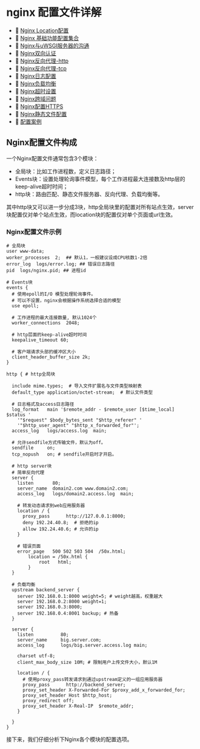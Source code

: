 # nginx 配置文件详解

* 📄 [Nginx Location配置](nginx%20配置文件详解/Nginx%20Location配置.md)
* 📄 [Nginx 基础功能配置集合](nginx%20配置文件详解/Nginx%20基础功能配置集合.md)
* 📄 [Nginx与uWSGI服务器的沟通](nginx%20配置文件详解/Nginx与uWSGI服务器的沟通.md)
* 📄 [Nginx双向认证](nginx%20配置文件详解/Nginx双向认证.md)
* 📄 [Nginx反向代理-http](nginx%20配置文件详解/Nginx反向代理-http.md)
* 📄 [Nginx反向代理-tcp](nginx%20配置文件详解/Nginx反向代理-tcp.md)
* 📄 [Nginx日志配置](nginx%20配置文件详解/Nginx日志配置.md)
* 📄 [Nginx负载均衡](nginx%20配置文件详解/Nginx负载均衡.md)
* 📄 [Nginx超时设置](nginx%20配置文件详解/Nginx超时设置.md)
* 📄 [Nginx跨域问题](nginx%20配置文件详解/Nginx跨域问题.md)
* 📄 [Nginx配置HTTPS](nginx%20配置文件详解/Nginx配置HTTPS.md)
* 📄 [Nginx静态文件配置](nginx%20配置文件详解/Nginx静态文件配置.md)
* 📄 [配置案例](nginx%20配置文件详解/配置案例.md)

## Nginx配置文件构成

一个Nginx配置文件通常包含3个模块：

* 全局块：比如工作进程数，定义日志路径；
* Events块：设置处理轮询事件模型，每个工作进程最大连接数及http层的keep-alive超时时间；
* http块：路由匹配、静态文件服务器、反向代理、负载均衡等。

其中http块又可以进一步分成3块，http全局块里的配置对所有站点生效，server块配置仅对单个站点生效，而location块的配置仅对单个页面或url生效。

### Nginx配置文件示例

```nginx
# 全局块
user www-data;
worker_processes  2;  ## 默认1，一般建议设成CPU核数1-2倍
error_log  logs/error.log; ## 错误日志路径
pid  logs/nginx.pid; ## 进程id

# Events块
events {
  # 使用epoll的I/O 模型处理轮询事件。
  # 可以不设置，nginx会根据操作系统选择合适的模型
  use epoll;
  
  # 工作进程的最大连接数量, 默认1024个
  worker_connections  2048;
  
  # http层面的keep-alive超时时间
  keepalive_timeout 60;
  
  # 客户端请求头部的缓冲区大小
  client_header_buffer_size 2k;
}

http { # http全局块
 
  include mime.types;  # 导入文件扩展名与文件类型映射表
  default_type application/octet-stream;  # 默认文件类型
  
  # 日志格式及access日志路径
  log_format   main '$remote_addr - $remote_user [$time_local]  $status '
    '"$request" $body_bytes_sent "$http_referer" '
    '"$http_user_agent" "$http_x_forwarded_for"';
  access_log   logs/access.log  main;
  
  # 允许sendfile方式传输文件，默认为off。
  sendfile     on;
  tcp_nopush   on; # sendfile开启时才开启。

  # http server块
  # 简单反向代理
  server {
    listen       80;
    server_name  domain2.com www.domain2.com;
    access_log   logs/domain2.access.log  main;
   
    # 转发动态请求到web应用服务器
    location / {
      proxy_pass      http://127.0.0.1:8000;
      deny 192.24.40.8;  # 拒绝的ip
      allow 192.24.40.6; # 允许的ip   
    }
  
    # 错误页面
    error_page   500 502 503 504  /50x.html;
        location = /50x.html {
            root   html;
        }
  }

  # 负载均衡
  upstream backend_server {
    server 192.168.0.1:8000 weight=5; # weight越高，权重越大
    server 192.168.0.2:8000 weight=1;
    server 192.168.0.3:8000;
    server 192.168.0.4:8001 backup; # 热备
  }

  server {
    listen          80;
    server_name     big.server.com;
    access_log      logs/big.server.access.log main;
  
    charset utf-8;
    client_max_body_size 10M; # 限制用户上传文件大小，默认1M

    location / {
      # 使用proxy_pass转发请求到通过upstream定义的一组应用服务器
      proxy_pass      http://backend_server;
      proxy_set_header X-Forwarded-For $proxy_add_x_forwarded_for;
      proxy_set_header Host $http_host;
      proxy_redirect off;
      proxy_set_header X-Real-IP  $remote_addr;
    }
  
  }
}
```

接下来，我们仔细分析下Nginx各个模块的配置选项。

‍

‍
